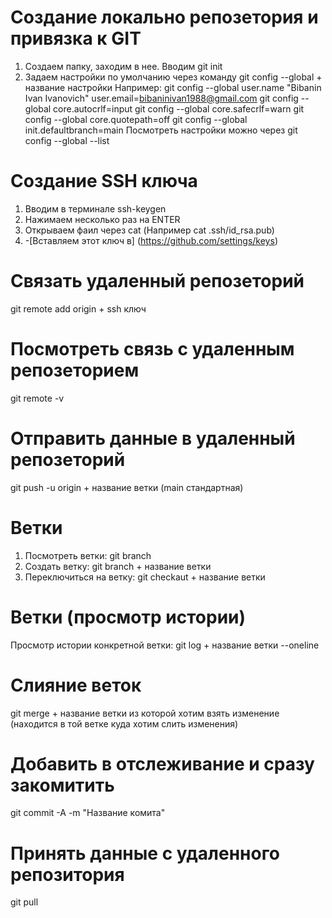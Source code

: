 # Создание локально репозетория и привязка к GIT
1. Создаем папку, заходим в нее. Вводим git init
2. Задаем настройки по умолчанию через команду git config --global + название настройки
Например: git config --global user.name "Bibanin Ivan Ivanovich"
user.email=bibaninivan1988@gmail.com
git config --global core.autocrlf=input
git config --global core.safecrlf=warn
git config --global core.quotepath=off
git config --global init.defaultbranch=main
Посмотреть настройки можно через git config --global --list
# Создание SSH ключа
1. Вводим в терминале ssh-keygen
2. Нажимаем несколько раз на ENTER
3. Открываем фаил через cat (Например cat .ssh/id_rsa.pub)
4. -[Вставляем этот ключ в] (https://github.com/settings/keys)
# Связать удаленный репозеторий
git remote add origin + ssh ключ
# Посмотреть связь с удаленным репозеторием
git remote -v
# Отправить данные в удаленный репозеторий
git push -u origin + название ветки (main стандартная)
# Ветки
1. Посмотреть ветки: git branch 
2. Создать ветку: git branch + название ветки
3. Переключиться на ветку: git checkaut + название ветки
# Ветки (просмотр истории)
Просмотр истории конкретной ветки: git log + название ветки --oneline
# Слияние веток
git merge + название ветки из которой хотим взять изменение (находится в той ветке куда хотим слить изменения)
# Добавить в отслеживание и сразу закомитить
git commit -A -m "Название комита"
# Принять данные с удаленного репозитория
git pull
